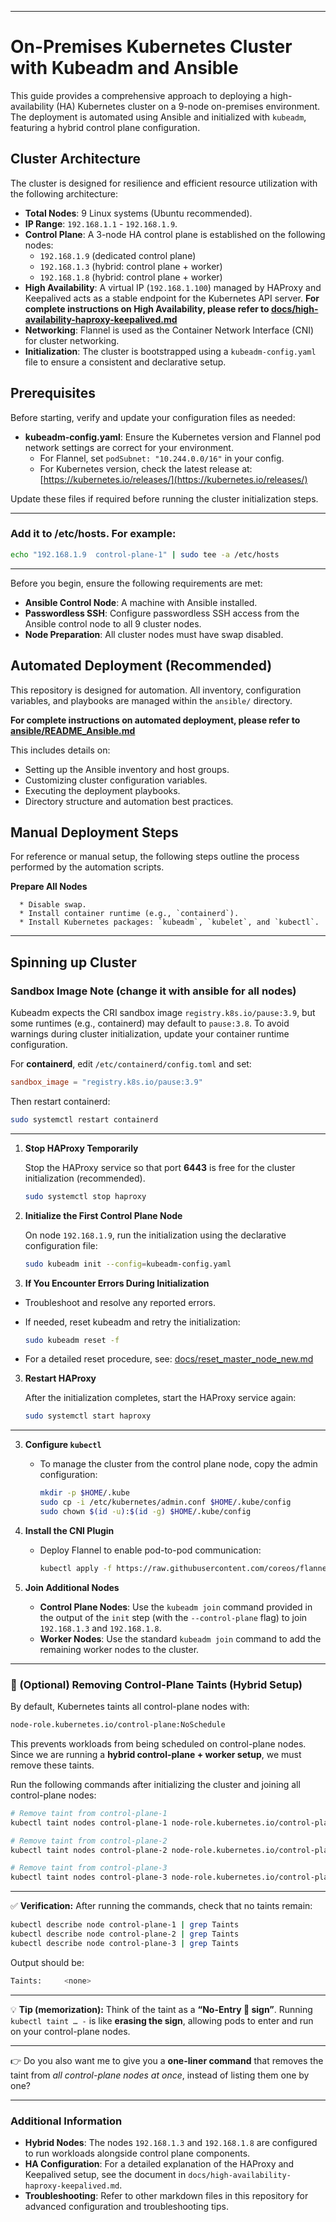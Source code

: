 
-----


# On-Premises Kubernetes Cluster with Kubeadm and Ansible

This guide provides a comprehensive approach to deploying a high-availability (HA) Kubernetes cluster on a 9-node on-premises environment. The deployment is automated using Ansible and initialized with `kubeadm`, featuring a hybrid control plane configuration.

## Cluster Architecture

The cluster is designed for resilience and efficient resource utilization with the following architecture:

  * **Total Nodes**: 9 Linux systems (Ubuntu recommended).
  * **IP Range**: `192.168.1.1` - `192.168.1.9`.
  * **Control Plane**: A 3-node HA control plane is established on the following nodes:
      * `192.168.1.9` (dedicated control plane)
      * `192.168.1.3` (hybrid: control plane + worker)
      * `192.168.1.8` (hybrid: control plane + worker)
  * **High Availability**: A virtual IP (`192.168.1.100`) managed by HAProxy and Keepalived acts as a stable endpoint for the Kubernetes API server.
  **For complete instructions on High Availability, please refer to [docs/high-availability-haproxy-keepalived.md](docs/high-availability-haproxy-keepalived.md)**
  * **Networking**: Flannel is used as the Container Network Interface (CNI) for cluster networking.
  * **Initialization**: The cluster is bootstrapped using a `kubeadm-config.yaml` file to ensure a consistent and declarative setup.

## Prerequisites

Before starting, verify and update your configuration files as needed:

- **kubeadm-config.yaml**: Ensure the Kubernetes version and Flannel pod network settings are correct for your environment.
  - For Flannel, set `podSubnet: "10.244.0.0/16"` in your config.
  - For Kubernetes version, check the latest release at: [https://kubernetes.io/releases/](https://kubernetes.io/releases/)

Update these files if required before running the cluster initialization steps.

---

### Add it to /etc/hosts. For example:

```bash
echo "192.168.1.9  control-plane-1" | sudo tee -a /etc/hosts
```

---

Before you begin, ensure the following requirements are met:

  * **Ansible Control Node**: A machine with Ansible installed.
  * **Passwordless SSH**: Configure passwordless SSH access from the Ansible control node to all 9 cluster nodes.
  * **Node Preparation**: All cluster nodes must have swap disabled.

## Automated Deployment (Recommended)

This repository is designed for automation. All inventory, configuration variables, and playbooks are managed within the `ansible/` directory.

**For complete instructions on automated deployment, please refer to [ansible/README_Ansible.md](ansible/README_Ansible.md)**

This includes details on:

  * Setting up the Ansible inventory and host groups.
  * Customizing cluster configuration variables.
  * Executing the deployment playbooks.
  * Directory structure and automation best practices.

## Manual Deployment Steps

For reference or manual setup, the following steps outline the process performed by the automation scripts.

**Prepare All Nodes**

      * Disable swap.
      * Install container runtime (e.g., `containerd`).
      * Install Kubernetes packages: `kubeadm`, `kubelet`, and `kubectl`.

---

## Spinning up Cluster

### Sandbox Image Note (change it with ansible for all nodes)

  Kubeadm expects the CRI sandbox image `registry.k8s.io/pause:3.9`, but some runtimes (e.g., containerd) may default to `pause:3.8`. To avoid warnings during cluster initialization, update your container runtime configuration.

  For **containerd**, edit `/etc/containerd/config.toml` and set:

  ```toml
  sandbox_image = "registry.k8s.io/pause:3.9"
  ```

  Then restart containerd:

  ```bash
  sudo systemctl restart containerd
  ```

---

1. **Stop HAProxy Temporarily**

   Stop the HAProxy service so that port **6443** is free for the cluster initialization (recommended).

   ```bash
   sudo systemctl stop haproxy
   ```

2. **Initialize the First Control Plane Node**

   On node `192.168.1.9`, run the initialization using the declarative configuration file:

   ```bash
   sudo kubeadm init --config=kubeadm-config.yaml
   ```


2. **If You Encounter Errors During Initialization**

  - Troubleshoot and resolve any reported errors.
  - If needed, reset kubeadm and retry the initialization:

    ```bash
    sudo kubeadm reset -f
    ```

  - For a detailed reset procedure, see: [docs/reset_master_node_new.md](docs/reset_master_node_new.md)

3. **Restart HAProxy**

   After the initialization completes, start the HAProxy service again:

   ```bash
   sudo systemctl start haproxy
   ```

---


3.  **Configure `kubectl`**

      * To manage the cluster from the control plane node, copy the admin configuration:
        ```bash
        mkdir -p $HOME/.kube
        sudo cp -i /etc/kubernetes/admin.conf $HOME/.kube/config
        sudo chown $(id -u):$(id -g) $HOME/.kube/config
        ```

4.  **Install the CNI Plugin**

      * Deploy Flannel to enable pod-to-pod communication:
        ```bash
        kubectl apply -f https://raw.githubusercontent.com/coreos/flannel/master/Documentation/kube-flannel.yml
        ```

5.  **Join Additional Nodes**

      * **Control Plane Nodes**: Use the `kubeadm join` command provided in the output of the `init` step (with the `--control-plane` flag) to join `192.168.1.3` and `192.168.1.8`.
      * **Worker Nodes**: Use the standard `kubeadm join` command to add the remaining worker nodes to the cluster.


---

### 📝 (Optional) Removing Control-Plane Taints (Hybrid Setup)

By default, Kubernetes taints all control-plane nodes with:

```bash
node-role.kubernetes.io/control-plane:NoSchedule
```

This prevents workloads from being scheduled on control-plane nodes.
Since we are running a **hybrid control-plane + worker setup**, we must remove these taints.

Run the following commands after initializing the cluster and joining all control-plane nodes:

```bash
# Remove taint from control-plane-1
kubectl taint nodes control-plane-1 node-role.kubernetes.io/control-plane:NoSchedule-

# Remove taint from control-plane-2
kubectl taint nodes control-plane-2 node-role.kubernetes.io/control-plane:NoSchedule-

# Remove taint from control-plane-3
kubectl taint nodes control-plane-3 node-role.kubernetes.io/control-plane:NoSchedule-
```

---

✅ **Verification:**
After running the commands, check that no taints remain:

```bash
kubectl describe node control-plane-1 | grep Taints
kubectl describe node control-plane-2 | grep Taints
kubectl describe node control-plane-3 | grep Taints
```

Output should be:

```bash
Taints:     <none>
```

---

💡 **Tip (memorization):** Think of the taint as a **“No-Entry 🚫 sign”**. Running `kubectl taint … -` is like **erasing the sign**, allowing pods to enter and run on your control-plane nodes.

---

👉 Do you also want me to give you a **one-liner command** that removes the taint from *all control-plane nodes at once*, instead of listing them one by one?


-----

### Additional Information

  * **Hybrid Nodes**: The nodes `192.168.1.3` and `192.168.1.8` are configured to run workloads alongside control plane components.
  * **HA Configuration**: For a detailed explanation of the HAProxy and Keepalived setup, see the document in `docs/high-availability-haproxy-keepalived.md`.
  * **Troubleshooting**: Refer to other markdown files in this repository for advanced configuration and troubleshooting tips.